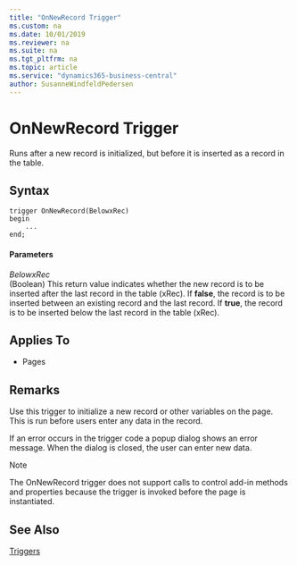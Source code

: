 ```yaml
---
title: "OnNewRecord Trigger"
ms.custom: na
ms.date: 10/01/2019
ms.reviewer: na
ms.suite: na
ms.tgt_pltfrm: na
ms.topic: article
ms.service: "dynamics365-business-central"
author: SusanneWindfeldPedersen
---
```


# OnNewRecord Trigger
Runs after a new record is initialized, but before it is inserted as a record in the table.  
  
## Syntax  
```  
trigger OnNewRecord(BelowxRec)
begin
    ...
end;
``` 
  
#### Parameters 
 *BelowxRec*  
 \(Boolean\) This return value indicates whether the new record is to be inserted after the last record in the table \(xRec\). If **false**, the record is to be inserted between an existing record and the last record. If **true**, the record is to be inserted below the last record in the table \(xRec\).  
  
## Applies To  
- Pages  
  
## Remarks  
 Use this trigger to initialize a new record or other variables on the page. This is run before users enter any data in the record.  
  
 If an error occurs in the trigger code a popup dialog shows an error message. When the dialog is closed, the user can enter new data.  
  
> [!NOTE]  
>  The OnNewRecord trigger does not support calls to control add-in methods and properties because the trigger is invoked before the page is instantiated. <!-- For more information see, [Exposing Methods and Properties in a Windows Client Control Add-in](Exposing-Methods-and-Properties-in-a-Windows-Client-Control-Add-in.md).  -->
  
## See Also  
 [Triggers](devenv-triggers.md)